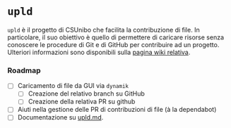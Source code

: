 # `upld`

`upld` è il progetto di CSUnibo che facilita la contribuzione di file. In
particolare, il suo obiettivo è quello di permettere di caricare risorse senza
conoscere le procedure di Git e di GitHub per contribuire ad un progetto.
Ulteriori informazioni sono disponibili sulla [pagina wiki
relativa](https://csunibo.github.io/wiki/progetti-ausiliari/upld/index.html).

### Roadmap

- [ ] Caricamento di file da GUI via `dynamik`
  - [ ] Creazione del relativo branch su GitHub
  - [ ] Creazione della relativa PR su github
- [ ] Aiuti nella gestione delle PR di contribuzioni di file (à la dependabot)
- [ ] Documentazione su
      [upld.md](https://github.com/csunibo/wiki/blob/main/content/progetti-ausiliari/upld.md).
